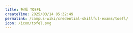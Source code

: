 ```yaml
---
title: 托福 TOEFL
createTime: 2025/03/14 05:32:49
permalink: /campus-wiki/credential-skillful-exams/toefl/
icon: /icon/tofel.svg
---
```

